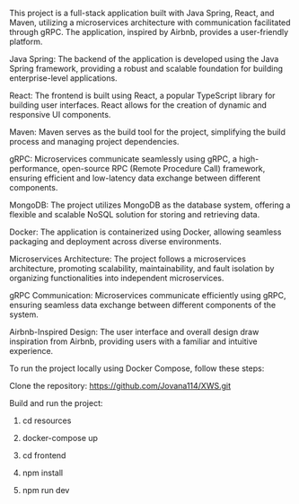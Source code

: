 This project is a full-stack application built with Java Spring, React, and Maven, utilizing a microservices architecture with communication facilitated through gRPC. The application, inspired by Airbnb, provides a user-friendly platform.

Java Spring: The backend of the application is developed using the Java Spring framework, providing a robust and scalable foundation for building enterprise-level applications.

React: The frontend is built using React, a popular TypeScript library for building user interfaces. React allows for the creation of dynamic and responsive UI components.

Maven: Maven serves as the build tool for the project, simplifying the build process and managing project dependencies.

gRPC: Microservices communicate seamlessly using gRPC, a high-performance, open-source RPC (Remote Procedure Call) framework, ensuring efficient and low-latency data exchange between different components.

MongoDB: The project utilizes MongoDB as the database system, offering a flexible and scalable NoSQL solution for storing and retrieving data.

Docker: The application is containerized using Docker, allowing seamless packaging and deployment across diverse environments.

Microservices Architecture: The project follows a microservices architecture, promoting scalability, maintainability, and fault isolation by organizing functionalities into independent microservices.

gRPC Communication: Microservices communicate efficiently using gRPC, ensuring seamless data exchange between different components of the system.

Airbnb-Inspired Design: The user interface and overall design draw inspiration from Airbnb, providing users with a familiar and intuitive experience.

To run the project locally using Docker Compose, follow these steps:

Clone the repository:
https://github.com/Jovana114/XWS.git

Build and run the project:
1. cd resources
2. docker-compose up

1. cd frontend
2. npm install
3. npm run dev
